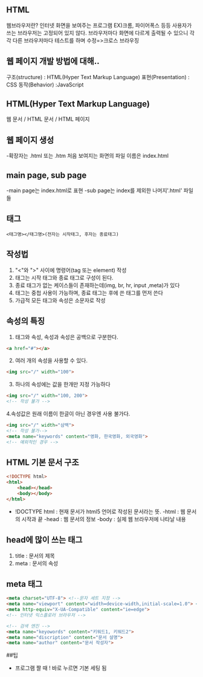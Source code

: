 ## HTML
웹브라우저란? 인터넷 화면을 보여주는 프로그램
EX)크롬, 파이어폭스 등등
사용자가 쓰는 브라우저는 고정되어 있지 않다.
브라우저마다 화면에 다르게 출력될 수 있으니 각각 다른 브라우저마다 테스트를 하며 수정=>크로스 브라우징

## 웹 페이지 개발 방법에 대해..
구조(structure) : HTML(Hyper Text Markup Language)
표현(Presentation) : CSS
동작(Behavior) :JavaScript

## HTML(Hyper Text Markup Language)
웹 문서 / HTML 문서 / HTML 페이지

## 웹 페이지 생성

-확장자는 .html 또는 .htm
처음 보여지는 화면의 파일 이름은 index.html

## main page, sub page
-main page는 index.html로 표현
-sub page는 index를 제외한 나머지'.html' 파일들

## 태그

```
<태그명></태그명>(전자는 시작태그, 후자는 종료태그)
```

## 작성법
1. "<"와 ">" 사이에 명령어(tag 또는 element) 작성
2. 태그는 시작 태그와 종료 태그로 구성이 된다.
3. 종료 태그가 없는 케이스들이 존재하는데(img, br, hr, input ,meta)가 있다
4. 태그는 중첩 사용이 가능하며, 종료 태그는 후에 쓴 태그를 먼저 쓴다
5. 가급적 모든 태그와 속성은 소문자로 작성

## 속성의 특징

1. 태그와 속성, 속성과 속성은 공백으로 구분한다.

```html
<a href="#"></a>
```


2. 여러 개의 속성을 사용할 수 있다.

```html
<img src="/" width="100">
```
3. 하나의 속성에는 값을 한개만 지정 가능하다

```html
<img src="/" width="100, 200">
<!-- 작성 불가 -->
```

4.속성값은 원래 이름이 한글이 아닌 경우엔 사용 불가다.

```html
<img src="/" width="삼백">
<!-- 작성 불가-->
<meta name="keywords" content="영화, 한국영화, 외국영화">
<!-- 예외적인 경우 -->
```

## HTML 기본 문서 구조

```html
<!DOCTYPE html>
<html>
    <head></head>
    <body></body>
</html>
```

<!-- 개발자간의 약속된 구조 -->
- !DOCTYPE html : 현재 문서가 html5 언어로 작성된 문서라는 뜻.
-html : 웹 문서의 시작과 끝
-head : 웹 문서의 정보
-body : 실제 웹 브라우저에 나타날 내용

## head에 많이 쓰는 태그

1. title : 문서의 제목
2. meta : 문서의 속성

## meta 태그

```html
<meta charset="UTF-8"> <!--문자 세트 지정 -->
<meta name="viewport" content="width=device-width,initial-scale=1.0"> <!-- 모바일 기기 -->
<meta http-equiv="X-UA-Compatible" content="ie=edge">
<!-- 인터넷 익스플로러 브라우저 -->

<!-- 검색 엔진 -->
<meta name="keyowords" content="키워드1, 키워드2">
<meta name="discription" content="문서 설명">
<meta name="author" content="문서 작성자">
```

##팁
- 프로그램 짤 때 ! 바로 누르면 기본 세팅 됨